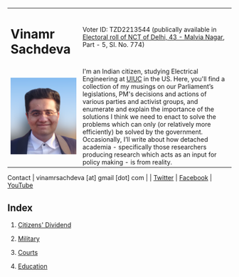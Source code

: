 <table>
  <tr> 
    <td><h1>Vinamr Sachdeva</h1></td>
    <td>Voter ID: TZD2213544 (publically available in <a href = "https://ceodelhi.gov.in/ElectoralRoll2020/PartDetailsEng.aspx?num=zPWOIn0+Jh4Eh1A0VSBaDw==&ii=e">Electoral roll of NCT of Delhi, 43 - Malvia Nagar</a>, Part - 5, SI. No. 774)</td>
  <tr>
    <td> <img src="vinamr.png"></td>
    <td>I'm an Indian citizen, studying Electrical Engineering at <a href = "https://illinois.edu">UIUC</a> in the US. Here, you'll find a collection of my musings on our Parliament’s legislations, PM's decisions and actions of various parties and activist groups, and enumerate and explain the importance of the solutions I think we need to enact to solve the problems which can only (or relatively more efficiently) be solved by the government. Occasionally, I’ll write about how detached academia - specifically those researchers producing research which acts as an input for policy making - is from reality.</td>
   </tr> 
  </tr>
</table>

Contact | vinamrsachdeva [at] gmail [dot] com | 
 | [Twitter](https://twitter.com/vinamrsachdeva) 
 | [Facebook](https://facebook.com/vinamr.sachdeva.7) 
 | [YouTube](https://www.youtube.com/channel/UC8hW40QHDk682Cc2hljgSQA)

## Index

1. <a href = "https://vinamrsachdeva.github.io/a_proc_list/citizens-dividend/">Citizens' Dividend</a>

2. <a href = "https://vinamrsachdeva.github.io/a_proc_list/military/">Military</a>

3. <a href = "https://vinamrsachdeva.github.io/a_proc_list/courts/">Courts</a>

4. <a href = "https://vinamrsachdeva.github.io/a_proc_list/education/">Education</a>
